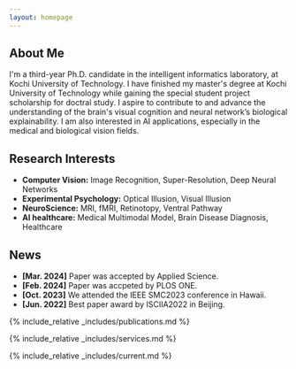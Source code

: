 ```yaml
---
layout: homepage
---
```


## About Me

I'm a third-year Ph.D. candidate in the intelligent informatics laboratory, at Kochi University of Technology. I have finished my master's degree at Kochi University of Technology while gaining the special student project scholarship for doctral study. I aspire to contribute to and advance the understanding of the brain's visual cognition and neural network’s biological explainability. I am also interested in AI applications, especially in the medical and biological vision fields.

## Research Interests

- **Computer Vision:** Image Recognition, Super-Resolution, Deep Neural Networks
- **Experimental Psychology:** Optical Illusion, Visual Illusion
- **NeuroScience:** MRI, fMRI, Retinotopy, Ventral Pathway
- **AI healthcare:** Medical Multimodal Model, Brain Disease Diagnosis, Healthcare


## News

- **[Mar. 2024]** Paper was accepted by Applied Science.
- **[Feb. 2024]** Paper was accpeted by PLOS ONE. 
- **[Oct. 2023]** We attended the IEEE SMC2023 conference in Hawaii.
- **[Jun. 2022]** Best paper award by ISCIIA2022 in Beijing.

{% include_relative _includes/publications.md %}

{% include_relative _includes/services.md %}

{% include_relative _includes/current.md %}

<style>
  #clustrmaps-widget {
    position: absolute;
    bottom: 10px;
    right: 10px;
    z-index: 1000;
    width: 250px; /* 调整宽度以适应页面 */
    height: 250px; /* 调整高度以适应页面 */
  }
  #clustrmaps-widget iframe {
    width: 100%;
    height: 100%;
  }
</style>

<div id="clustrmaps-widget">
  <script type="text/javascript" id="clstr_globe" src="//clustrmaps.com/globe.js?d=bjzM2SBx-uJ0fKBQm6uBVaV17FQYGmOHUCxaIbTpSlc"></script>
</div>
